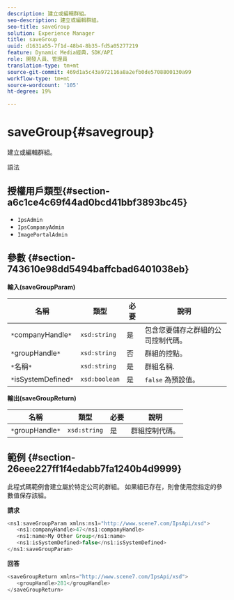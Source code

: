 ```yaml
---
description: 建立或編輯群組。
seo-description: 建立或編輯群組。
seo-title: saveGroup
solution: Experience Manager
title: saveGroup
uuid: d1631a55-7f1d-48b4-8b35-fd5a05277219
feature: Dynamic Media經典，SDK/API
role: 開發人員、管理員
translation-type: tm+mt
source-git-commit: 469d1a5c43a972116a8a2efb0de5708800130a99
workflow-type: tm+mt
source-wordcount: '105'
ht-degree: 19%

---
```



# saveGroup{#savegroup}

建立或編輯群組。

語法

## 授權用戶類型{#section-a6c1ce4c69f44ad0bcd41bbf3893bc45}

* `IpsAdmin`
* `IpsCompanyAdmin`
* `ImagePortalAdmin`

## 參數 {#section-743610e98dd5494baffcbad6401038eb}

**輸入(saveGroupParam)**

| 名稱 | 類型 | 必要 | 說明 |
|---|---|---|---|
| `*`companyHandle`*` | `xsd:string` | 是 | 包含您要儲存之群組的公司控制代碼。 |
| `*`groupHandle`*` | `xsd:string` | 否 | 群組的控點。 |
| `*`名稱`*` | `xsd:string` | 是 | 群組名稱. |
| `*`isSystemDefined`*` | `xsd:boolean` | 是 | `false` 為預設值。 |

**輸出(saveGroupReturn)**

| 名稱 | 類型 | 必要 | 說明 |
|---|---|---|---|
| `*`groupHandle`*` | `xsd:string` | 是 | 群組控制代碼。 |

## 範例 {#section-26eee227ff1f4edabb7fa1240b4d9999}

此程式碼範例會建立屬於特定公司的群組。 如果組已存在，則會使用您指定的參數值保存該組。

**請求**

```java
<ns1:saveGroupParam xmlns:ns1="http://www.scene7.com/IpsApi/xsd">
   <ns1:companyHandle>47</ns1:companyHandle>
   <ns1:name>My Other Group</ns1:name>
   <ns1:isSystemDefined>false</ns1:isSystemDefined>
</ns1:saveGroupParam>
```

**回答**

```java
<saveGroupReturn xmlns="http://www.scene7.com/IpsApi/xsd">
   <groupHandle>281</groupHandle>
</saveGroupReturn>
```


